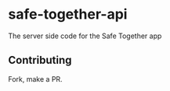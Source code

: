 # safe-together-api

The server side code for the Safe Together app

## Contributing

Fork, make a PR.
